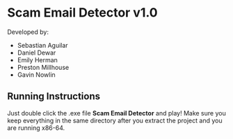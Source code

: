 # Scam Email Detector v1.0
Developed by:
- Sebastian Aguilar
- Daniel Dewar
- Emily Herman
- Preston Millhouse
- Gavin Nowlin
## Running Instructions
Just double click the .exe file **Scam Email Detector** and play!
Make sure you keep everything in the same directory after you extract the project and you are running x86-64.